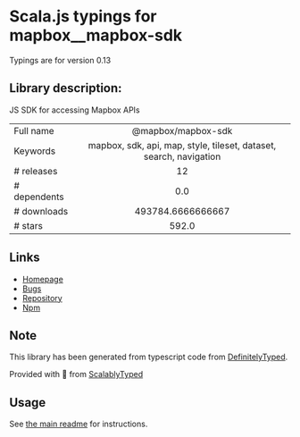 
# Scala.js typings for mapbox__mapbox-sdk

Typings are for version 0.13

## Library description:
JS SDK for accessing Mapbox APIs

|                    |                 |
| ------------------ | :-------------: |
| Full name          | @mapbox/mapbox-sdk |
| Keywords           | mapbox, sdk, api, map, style, tileset, dataset, search, navigation |
| # releases         | 12 |
| # dependents       | 0.0 |
| # downloads        | 493784.6666666667 |
| # stars            | 592.0 |

## Links
- [Homepage](https://github.com/mapbox/mapbox-sdk-js#readme)
- [Bugs](https://github.com/mapbox/mapbox-sdk-js/issues)
- [Repository](https://github.com/mapbox/mapbox-sdk-js)
- [Npm](https://www.npmjs.com/package/%40mapbox%2Fmapbox-sdk)
    


## Note
This library has been generated from typescript code from [DefinitelyTyped](https://definitelytyped.org).

Provided with :purple_heart: from [ScalablyTyped](https://github.com/oyvindberg/ScalablyTyped)

## Usage
See [the main readme](../../readme.md) for instructions.



